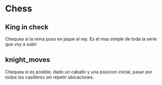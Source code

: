 # Chess

## King in check

Chequea si la reina puso en jaque al rey. Es el mas simple de toda la serie que voy a subir

## knight_moves

Chequea si es posible, dado un caballo y una posicion inicial, pasar por todos los casilleros sin repetir ubicaciones.
